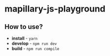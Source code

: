mapillary-js-playground
=======================

## How to use?

 * **install** - `yarn`
 * **develop** - `npm run dev`
 * **build** - `npm run compile`

